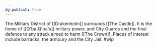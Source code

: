 ```yaml
---
dg-publish: true
---
```

The Military District of [[Drakenholm]] surrounds [[The Castle]]. It is the home of [[Q'ba|Q'ba's]] military power, and City Guards and the final defence to any attack aimed to harm [[The Crown]]. Places of interest include barracks, the armoury and the City Jail.
#wip 